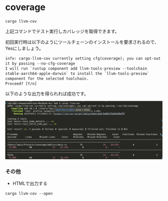 # coverage

```
cargo llvm-cov
```

上記コマンドでテスト実行しカバレッジを取得できます。

初回実行時は以下のようにツールチェーンのインストールを要求されるので、Yesにしましょう。

```
info: cargo-llvm-cov currently setting cfg(coverage); you can opt-out it by passing --no-cfg-coverage
I will run `rustup component add llvm-tools-preview --toolchain stable-aarch64-apple-darwin` to install the `llvm-tools-preview` component for the selected toolchain.
Proceed? [Y/n]
```

以下のような出力を得られれば成功です。

<img width="500" src="img/coverage-capture.png">

### その他

- HTMLで出力する

```
cargo llvm-cov --open
```
